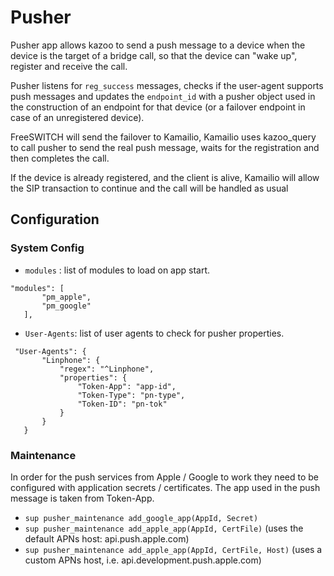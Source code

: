 # Pusher

Pusher app allows kazoo to send a push message to a device when the device is the target of a bridge call, so that the device can "wake up", register and receive the call.

Pusher listens for `reg_success` messages, checks if the user-agent supports push messages and updates the `endpoint_id` with a pusher object used in the construction of an endpoint for that device (or a failover endpoint in case of an unregistered device).

FreeSWITCH will send the failover to Kamailio, Kamailio uses kazoo_query to call pusher to send the real push message, waits for the registration and then completes the call.

If the device is already registered, and the client is alive, Kamailio will allow the SIP transaction to continue and the call will be handled as usual

## Configuration

### System Config

* `modules` : list of modules to load on app start.

```
"modules": [
       "pm_apple",
       "pm_google"
   ],

```

* `User-Agents`: list of user agents to check for pusher properties.

```
 "User-Agents": {
       "Linphone": {
           "regex": "^Linphone",
           "properties": {
               "Token-App": "app-id",
               "Token-Type": "pn-type",
               "Token-ID": "pn-tok"
           }
       }
   }
```

### Maintenance

In order for the push services from Apple / Google to work they need to be configured with application secrets / certificates. The app used in the push message is taken from Token-App.

* `sup pusher_maintenance add_google_app(AppId, Secret)`
* `sup pusher_maintenance add_apple_app(AppId, CertFile)` (uses the default APNs host: api.push.apple.com)
* `sup pusher_maintenance add_apple_app(AppId, CertFile, Host)` (uses a custom APNs host, i.e. api.development.push.apple.com)
